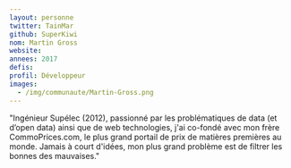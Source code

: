 ```yaml
---
layout: personne
twitter: TainMar
github: SuperKiwi
nom: Martin Gross
website:
annees: 2017
defis: 
profil: Développeur
images:
  - /img/communaute/Martin-Gross.png
---
```


"Ingénieur Supélec (2012), passionné par les problématiques de data (et
d’open data) ainsi que de web technologies, j'ai co-fondé avec mon
frère CommoPrices.com, le plus grand portail de prix de matières
premières au monde. Jamais à court d'idées, mon plus grand problème
est de filtrer les bonnes des mauvaises."
